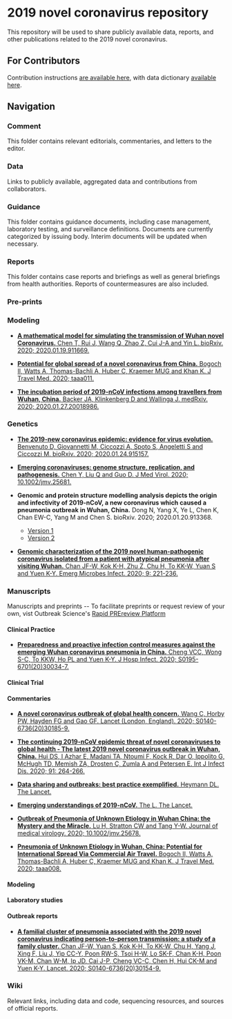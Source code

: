 # 2019 novel coronavirus repository
This repository will be used to share publicly available data, reports, and other publications related to the 2019 novel coronavirus. 

## For Contributors
Contribution instructions [are available here](https://github.com/midas-network/Wuhan-CoV/blob/master/how_to_contribute.md), with data dictionary [ available here](https://github.com/midas-network/Wuhan-CoV/blob/master/data_dictionary.md).

## Navigation
### Comment
This folder contains relevant editorials, commentaries, and letters to the editor.

### Data
Links to publicly available, aggregated data and contributions from collaborators.

### Guidance
This folder contains guidance documents, including case management, laboratory testing, and surveillance definitions. Documents are currently categorized by issuing body. Interim documents will be updated when necessary.

### Reports
This folder contains case reports and briefings as well as general briefings from health authorities. Reports of countermeasures are also included.


### Pre-prints

### Modeling
* [**A mathematical model for simulating the transmission of Wuhan novel Coronavirus.** Chen T, Rui J, Wang Q, Zhao Z, Cui J-A and Yin L. bioRxiv. 2020; 2020.01.19.911669.](https://doi.org/10.1101/2020.01.19.911669)

* [**Potential for global spread of a novel coronavirus from China.** Bogoch II, Watts A, Thomas-Bachli A, Huber C, Kraemer MUG and Khan K. J Travel Med. 2020; taaa011.](https://doi.org/10.1093/jtm/taaa011)

* [**The incubation period of 2019-nCoV infections among travellers from Wuhan, China.** Backer JA, Klinkenberg D and Wallinga J. medRxiv. 2020; 2020.01.27.20018986.](https://doi.org/10.1101/2020.01.27.20018986)

### Genetics
* [**The 2019-new coronavirus epidemic: evidence for virus evolution.** Benvenuto D, Giovannetti M, Ciccozzi A, Spoto S, Angeletti S and Ciccozzi M. bioRxiv. 2020; 2020.01.24.915157.](https://doi.org/10.1101/2020.01.24.915157)

* [**Emerging coronaviruses: genome structure, replication, and pathogenesis.** Chen Y, Liu Q and Guo D. J Med Virol. 2020; 10.1002/jmv.25681.](https://doi.org/10.1002/jmv.25681)

* **Genomic and protein structure modelling analysis depicts the origin and infectivity of 2019-nCoV, a new coronavirus which caused a pneumonia outbreak in Wuhan, China.** Dong N, Yang X, Ye L, Chen K, Chan EW-C, Yang M and Chen S. bioRxiv. 2020; 2020.01.20.913368.
	+ [Version 1](https://www.biorxiv.org/content/10.1101/2020.01.20.913368v1.article-info)
	+ [Version 2](https://doi.org/10.1101/2020.01.20.913368)

* [**Genomic characterization of the 2019 novel human-pathogenic coronavirus isolated from a patient with atypical pneumonia after visiting Wuhan.** Chan JF-W, Kok K-H, Zhu Z, Chu H, To KK-W, Yuan S and Yuen K-Y. Emerg Microbes Infect. 2020; 9: 221-236.](https://doi.org/10.1080/22221751.2020.1719902)



### Manuscripts
Manuscripts and preprints -- To facilitate preprints or request review of your own, vist Outbreak Science's [Rapid PREreview Platform](https://outbreaksci.prereview.org)

#### Clinical Practice
* [**Preparedness and proactive infection control measures against the emerging Wuhan coronavirus pneumonia in China.** Cheng VCC, Wong S-C, To KKW, Ho PL and Yuen K-Y. J Hosp Infect. 2020; S0195-6701(20)30034-7.](https://doi.org/10.1016/j.jhin.2020.01.010)

#### Clinical Trial

#### Commentaries
* [**A novel coronavirus outbreak of global health concern.** Wang C, Horby PW, Hayden FG and Gao GF. Lancet (London, England). 2020; S0140-6736(20)30185-9.](https://doi.org/10.1016/S0140-6736(20)30185-9)

* [**The continuing 2019-nCoV epidemic threat of novel coronaviruses to global health - The latest 2019 novel coronavirus outbreak in Wuhan, China.** Hui DS, I Azhar E, Madani TA, Ntoumi F, Kock R, Dar O, Ippolito G, McHugh TD, Memish ZA, Drosten C, Zumla A and Petersen E. Int J Infect Dis. 2020; 91: 264-266.](https://doi.org/10.1016/j.ijid.2020.01.009)

* [**Data sharing and outbreaks: best practice exemplified.** Heymann DL. The Lancet.](https://doi.org/10.1016/S0140-6736(20)30184-7)

* [**Emerging understandings of 2019-nCoV.** The L. The Lancet.](https://doi.org/10.1016/S0140-6736(20)30186-0)

* [**Outbreak of Pneumonia of Unknown Etiology in Wuhan China: the Mystery and the Miracle.** Lu H, Stratton CW and Tang Y-W. Journal of medical virology. 2020; 10.1002/jmv.25678.](https://doi.org/10.1002/jmv.25678)

* [**Pneumonia of Unknown Etiology in Wuhan, China: Potential for International Spread Via Commercial Air Travel.** Bogoch II, Watts A, Thomas-Bachli A, Huber C, Kraemer MUG and Khan K. J Travel Med. 2020; taaa008.](https://doi.org/10.1093/jtm/taaa008)

#### Modeling

#### Laboratory studies

#### Outbreak reports
* [**A familial cluster of pneumonia associated with the 2019 novel coronavirus indicating person-to-person transmission: a study of a family cluster.** Chan JF-W, Yuan S, Kok K-H, To KK-W, Chu H, Yang J, Xing F, Liu J, Yip CC-Y, Poon RW-S, Tsoi H-W, Lo SK-F, Chan K-H, Poon VK-M, Chan W-M, Ip JD, Cai J-P, Cheng VC-C, Chen H, Hui CK-M and Yuen K-Y. Lancet. 2020; S0140-6736(20)30154-9.](https://doi.org/10.1016/s0140-6736(20)30154-9)



### Wiki
Relevant links, including data and code, sequencing resources, and sources of official reports.
